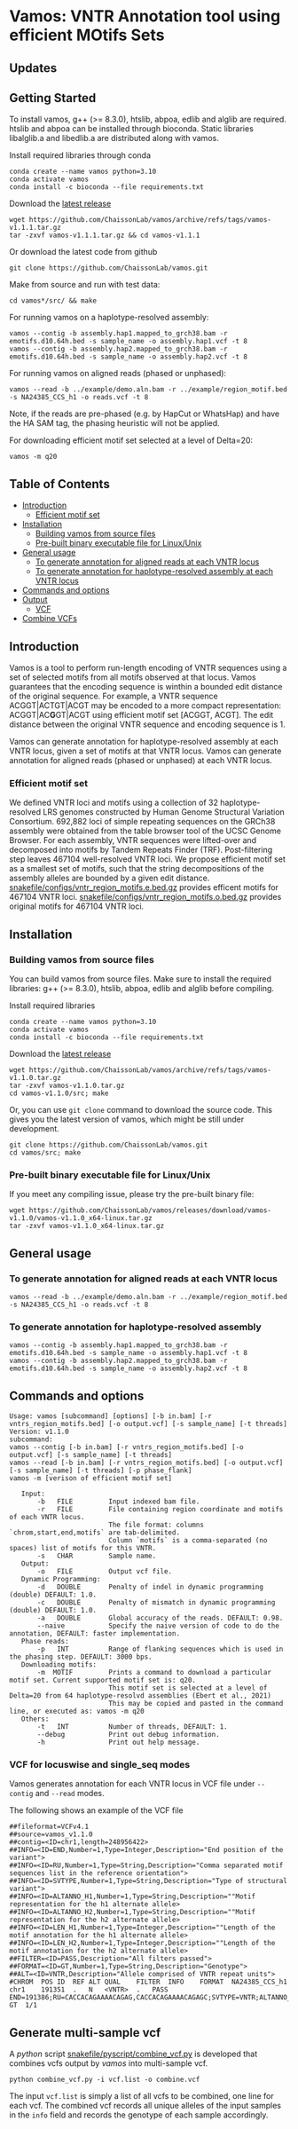 
# Vamos: VNTR Annotation tool using efficient MOtifs Sets

## Updates 

## Getting Started

To install vamos, g++ (>= 8.3.0), htslib, abpoa, edlib and alglib are required.
htslib and abpoa can be installed through bioconda.
Static libraries libalglib.a and libedlib.a are distributed along with vamos.

Install required libraries through conda
```
conda create --name vamos python=3.10
conda activate vamos
conda install -c bioconda --file requirements.txt
```

Download the [latest release](https://github.com/ChaissonLab/vamos/archive/refs/tags/vamos-v1.1.0.tar.gz)
```
wget https://github.com/ChaissonLab/vamos/archive/refs/tags/vamos-v1.1.1.tar.gz
tar -zxvf vamos-v1.1.1.tar.gz && cd vamos-v1.1.1
```

Or download the latest code from github
```
git clone https://github.com/ChaissonLab/vamos.git 
```

Make from source and run with test data:
```
cd vamos*/src/ && make
```
For running vamos on a haplotype-resolved assembly:
```
vamos --contig -b assembly.hap1.mapped_to_grch38.bam -r emotifs.d10.64h.bed -s sample_name -o assembly.hap1.vcf -t 8
vamos --contig -b assembly.hap2.mapped_to_grch38.bam -r emotifs.d10.64h.bed -s sample_name -o assembly.hap2.vcf -t 8
```
For running vamos on aligned reads (phased or unphased):
```
vamos --read -b ../example/demo.aln.bam -r ../example/region_motif.bed -s NA24385_CCS_h1 -o reads.vcf -t 8
```
Note, if the reads are pre-phased (e.g. by HapCut or WhatsHap) and have the HA SAM tag, the phasing heuristic will not be applied. 

For downloading efficient motif set selected at a level of Delta=20:
```
vamos -m q20
```

## Table of Contents

- [Introduction](#introduction)
  - [Efficient motif set](#emotif)
- [Installation](#install)
  - [Building vamos from source files](#build)
  - [Pre-built binary executable file for Linux/Unix](#binary)
- [General usage](#usage)
  - [To generate annotation for aligned reads at each VNTR locus](#read)
  - [To generate annotation for haplotype-resolved assembly at each VNTR locus](#assembly)
- [Commands and options](#cmd)
- [Output](#output)
  - [VCF](#VCF)
- [Combine VCFs](#combine)

## <a name="introduction"></a>Introduction
Vamos is a tool to perform run-length encoding of VNTR sequences using a set of selected motifs from all motifs observed at that locus.
Vamos guarantees that the encoding sequence is winthin a bounded edit distance of the original sequence. 
For example, a VNTR sequence ACGGT|ACTGT|ACGT may be encoded to a more compact representation: ACGGT|AC**G**GT|ACGT using efficient motif set [ACGGT, ACGT].
The edit distance between the original VNTR sequence and encoding sequence is 1. 

Vamos can generate annotation for haplotype-resolved assembly at each VNTR locus, given a set of motifs at that VNTR locus. 
Vamos can generate annotation for aligned reads (phased or unphased) at each VNTR locus. 

### <a name="emotif"></a>Efficient motif set
We defined VNTR loci and motifs using a collection of 32 haplotype-resolved LRS genomes constructed by Human Genome Structural Variation Consortium.
692,882 loci of simple repeating sequences on the GRCh38 assembly were obtained from the table browser tool of the UCSC Genome Browser.
For each assembly, VNTR sequences were lifted-over and decomposed into motifs by Tandem Repeats Finder (TRF). Post-filtering step leaves 467104 well-resolved VNTR loci. 
We propose efficient motif set as a smallest set of motifs, such that the string decompositions of the assembly alleles are bounded by a given edit distance. 
[snakefile/configs/vntr_region_motifs.e.bed.gz](https://github.com/ChaissonLab/vamos/blob/master/snakefile/configs/vntr_region_motifs.e.bed.gz) provides efficent motifs for 467104 VNTR loci.
[snakefile/configs/vntr_region_motifs.o.bed.gz](https://github.com/ChaissonLab/vamos/blob/master/snakefile/configs/vntr_region_motifs.o.bed.gz) provides original motifs for 467104 VNTR loci.

## <a name="install"></a>Installation
### <a name="build"></a>Building vamos from source files
You can build vamos from source files. 
Make sure to install the required libraries: g++ (>= 8.3.0), htslib, abpoa, edlib and alglib before compiling. 

Install required libraries
```
conda create --name vamos python=3.10
conda activate vamos
conda install -c bioconda --file requirements.txt
```

Download the [latest release](https://github.com/ChaissonLab/vamos/archive/refs/tags/vamos-v1.1.0.tar.gz)
```
wget https://github.com/ChaissonLab/vamos/archive/refs/tags/vamos-v1.1.0.tar.gz
tar -zxvf vamos-v1.1.0.tar.gz
cd vamos-v1.1.0/src; make
```
Or, you can use `git clone` command to download the source code.
This gives you the latest version of vamos, which might be still under development.
```
git clone https://github.com/ChaissonLab/vamos.git 
cd vamos/src; make
```

### <a name="binary"></a>Pre-built binary executable file for Linux/Unix 
If you meet any compiling issue, please try the pre-built binary file:
```
wget https://github.com/ChaissonLab/vamos/releases/download/vamos-v1.1.0/vamos-v1.1.0_x64-linux.tar.gz
tar -zxvf vamos-v1.1.0_x64-linux.tar.gz
```

## <a name="usage"></a>General usage
### <a name="read"></a>To generate annotation for aligned reads at each VNTR locus
```
vamos --read -b ../example/demo.aln.bam -r ../example/region_motif.bed -s NA24385_CCS_h1 -o reads.vcf -t 8
```
### <a name="assembly"></a>To generate annotation for haplotype-resolved assembly
```
vamos --contig -b assembly.hap1.mapped_to_grch38.bam -r emotifs.d10.64h.bed -s sample_name -o assembly.hap1.vcf -t 8
vamos --contig -b assembly.hap2.mapped_to_grch38.bam -r emotifs.d10.64h.bed -s sample_name -o assembly.hap2.vcf -t 8
```


## <a name="cmd"></a>Commands and options
```
Usage: vamos [subcommand] [options] [-b in.bam] [-r vntrs_region_motifs.bed] [-o output.vcf] [-s sample_name] [-t threads]
Version: v1.1.0
subcommand:
vamos --contig [-b in.bam] [-r vntrs_region_motifs.bed] [-o output.vcf] [-s sample_name] [-t threads]
vamos --read [-b in.bam] [-r vntrs_region_motifs.bed] [-o output.vcf] [-s sample_name] [-t threads] [-p phase_flank]
vamos -m [verison of efficient motif set]

   Input:
       -b   FILE         Input indexed bam file.
       -r   FILE         File containing region coordinate and motifs of each VNTR locus.
                         The file format: columns `chrom,start,end,motifs` are tab-delimited.
                         Column `motifs` is a comma-separated (no spaces) list of motifs for this VNTR.
       -s   CHAR         Sample name.
   Output:
       -o   FILE         Output vcf file.
   Dynamic Programming:
       -d   DOUBLE       Penalty of indel in dynamic programming (double) DEFAULT: 1.0.
       -c   DOUBLE       Penalty of mismatch in dynamic programming (double) DEFAULT: 1.0.
       -a   DOUBLE       Global accuracy of the reads. DEFAULT: 0.98.
       --naive           Specify the naive version of code to do the annotation, DEFAULT: faster implementation.
   Phase reads:
       -p   INT          Range of flanking sequences which is used in the phasing step. DEFAULT: 3000 bps.
   Downloading motifs:
       -m  MOTIF         Prints a command to download a particular motif set. Current supported motif set is: q20.
                         This motif set is selected at a level of Delta=20 from 64 haplotype-resolvd assemblies (Ebert et al., 2021)
                         This may be copied and pasted in the command line, or executed as: vamos -m q20
   Others:
       -t   INT          Number of threads, DEFAULT: 1.
       --debug           Print out debug information.
       -h                Print out help message.
```

### <a name="VCF"></a>VCF for locuswise and single_seq modes
Vamos generates annotation for each VNTR locus in VCF file under `--contig` and `--read` modes.


The following shows an example of the VCF file
```
##fileformat=VCFv4.1
##source=vamos_v1.1.0
##contig=<ID=chr1,length=248956422>
##INFO=<ID=END,Number=1,Type=Integer,Description="End position of the variant">
##INFO=<ID=RU,Number=1,Type=String,Description="Comma separated motif sequences list in the reference orientation">
##INFO=<ID=SVTYPE,Number=1,Type=String,Description="Type of structural variant">
##INFO=<ID=ALTANNO_H1,Number=1,Type=String,Description=""Motif representation for the h1 alternate allele>
##INFO=<ID=ALTANNO_H2,Number=1,Type=String,Description=""Motif representation for the h2 alternate allele>
##INFO=<ID=LEN_H1,Number=1,Type=Integer,Description=""Length of the motif annotation for the h1 alternate allele>
##INFO=<ID=LEN_H2,Number=1,Type=Integer,Description=""Length of the motif annotation for the h2 alternate allele>
##FILTER=<ID=PASS,Description="All filters passed">
##FORMAT=<ID=GT,Number=1,Type=String,Description="Genotype">
##ALT=<ID=VNTR,Description="Allele comprised of VNTR repeat units">
#CHROM	POS	ID	REF	ALT	QUAL	FILTER	INFO	FORMAT	NA24385_CCS_h1
chr1	191351	.	N	<VNTR>	.	PASS	END=191386;RU=CACCACAGAAAACAGAG,CACCACAGAAAACAGAGC;SVTYPE=VNTR;ALTANNO_H1=1,0;LEN_H1=2;	GT	1/1
```

## <a name="combine"></a>Generate multi-sample vcf
A *python* script [snakefile/pyscript/combine_vcf.py](https://github.com/ChaissonLab/vamos/blob/master/snakefile/pyscript/combine_vcf.py) is developed that combines vcfs output by *vamos* into multi-sample vcf.
```
python combine_vcf.py -i vcf.list -o combine.vcf
```
The input `vcf.list` is simply a list of all vcfs to be combined, one line for each vcf. The combined vcf records all unique alleles of the input samples in the `info` field and records the genotype of each sample accordingly.
